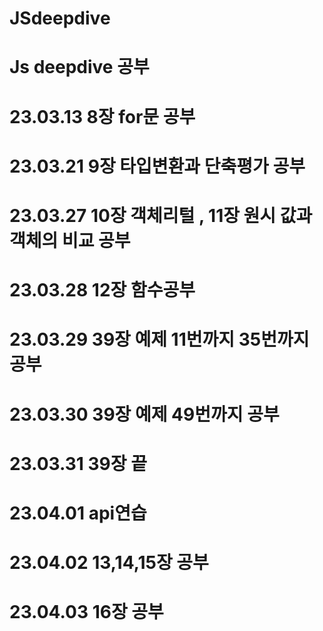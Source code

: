 # JSdeepdive

# Js deepdive 공부
# 23.03.13 8장 for문 공부
# 23.03.21 9장 타입변환과 단축평가 공부
# 23.03.27 10장 객체리털 , 11장 원시 값과 객체의 비교 공부
# 23.03.28 12장 함수공부
# 23.03.29 39장 예제 11번까지 35번까지 공부
# 23.03.30 39장 예제 49번까지 공부
# 23.03.31 39장 끝
# 23.04.01 api연습
# 23.04.02 13,14,15장 공부
# 23.04.03 16장 공부
